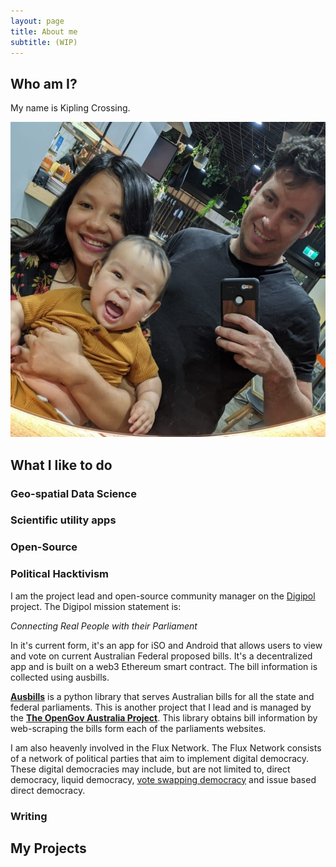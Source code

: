 ```yaml
---
layout: page
title: About me
subtitle: (WIP)
---
```


## Who am I?

My name is Kipling Crossing.

![image](/assets/img/family.jpeg)

## What I like to do

### Geo-spatial Data Science

### Scientific utility apps

### Open-Source

### Political Hacktivism 

I am the project lead and open-source community manager on the [Digipol](https://digipol.app/) project. The Digipol mission statement is:

*Connecting Real People with their Parliament*

In it's current form, it's an app for iSO and Android that allows users to view and vote on current Australian Federal proposed bills. It's a decentralized app and is built on a web3 Ethereum smart contract. The bill information is collected using ausbills.

**[Ausbills](https://pypi.org/project/ausbills/)** is a python library that serves Australian bills for all the state and federal parliaments. This is another project that I lead and is managed by the **[The OpenGov Australia Project](https://github.com/OpenGovAus)**. This library obtains bill information by web-scraping the bills form each of the parliaments websites. 

I am also heavenly involved in the Flux Network. The Flux Network consists of a network of political parties that aim to implement digital democracy. These digital democracies may include, but are not limited to, direct democracy, liquid democracy, [vote swapping democracy](https://kipcrossing.github.io/2020-12-29-Vote-Swapping/) and issue based direct democracy.

### Writing



## My Projects